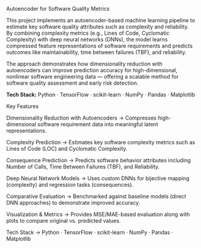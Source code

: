 Autoencoder for Software Quality Metrics

This project implements an autoencoder-based machine learning pipeline to estimate key software quality attributes such as complexity and reliability. By combining complexity metrics (e.g., Lines of Code, Cyclomatic Complexity) with deep neural networks (DNNs), the model learns compressed feature representations of software requirements and predicts outcomes like maintainability, time between failures (TBF), and reliability.

The approach demonstrates how dimensionality reduction with autoencoders can improve prediction accuracy for high-dimensional, nonlinear software engineering data — offering a scalable method for software quality assessment and early risk detection.

**Tech Stack:** Python · TensorFlow · scikit-learn · NumPy · Pandas · Matplotlib

Key Features

Dimensionality Reduction with Autoencoders → Compresses high-dimensional software requirement data into meaningful latent representations.

Complexity Prediction → Estimates key software complexity metrics such as Lines of Code (LOC) and Cyclomatic Complexity.

Consequence Prediction → Predicts software behavior attributes including Number of Calls, Time Between Failures (TBF), and Reliability.

Deep Neural Network Models → Uses custom DNNs for bijective mapping (complexity) and regression tasks (consequences).

Comparative Evaluation → Benchmarked against baseline models (direct DNN approaches) to demonstrate improved accuracy.

Visualization & Metrics → Provides MSE/MAE-based evaluation along with plots to compare original vs. predicted values.

Tech Stack → Python · TensorFlow · scikit-learn · NumPy · Pandas · Matplotlib
